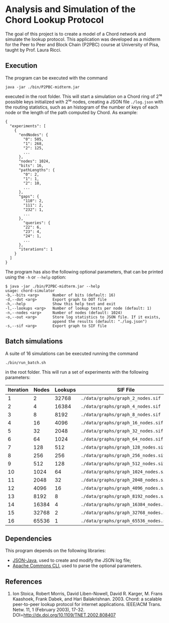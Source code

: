 # Analysis and Simulation of the Chord Lookup Protocol ##

The goal of this project is to create a model of a Chord network and simulate
the lookup protocol. This application was developed as a midterm for the Peer to
Peer and Block Chain (P2PBC) course at University of Pisa, taught by Prof. Laura
Ricci.

## Execution ##

The program can be executed with the command

    java -jar ./bin/P2PBC-midterm.jar

executed in the root folder. This will start a simulation on a Chord ring of 2¹⁶
possible keys initialized with 2¹⁰ nodes, creating a JSON file `./log.json` with
the routing statistics, such as an histogram of the number of keys of each node
or the length of the path computed by Chord. As example:

    {
      "experiments": [
        {
          "endNodes": {
            "0": 505,
            "1": 268,
            "2": 125,
            ...
          },
          "nodes": 1024,
          "bits": 16,
          "pathLengths": {
            "0": 2,
            "1": 1,
            "2": 10,
            ...
          },
          "gaps": {
            "110": 2,
            "111": 2,
            "232": 1,
            ...
          },
            "queries": {
            "22": 6,
            "23": 4,
            "24": 1,
            ...
          },
          "iterations": 1
        }
      ]
    }

The program has also the following optional parameters, that can be printed
using the `-h` or `--help` option:

    $ java -jar ./bin/P2PBC-midterm.jar --help
    usage: chord-simulator
    -b,--bits <arg>      Number of bits (default: 16)
    -d,--dot <arg>       Export graph to DOT file
    -h,--help            Show this help text and exit
    -l,--lookups <arg>   Number of lookup tests per node (default: 1)
    -n,--nodes <arg>     Number of nodes (default: 1024)
    -o,--out <arg>       Store log statistics to JSON file. If it exists,
                         append the results (default: "./log.json")
    -s,--sif <arg>       Export graph to SIF file

## Batch simulations ##

A suite of 16 simulations can be executed running the command

    ./bin/run_batch.sh

in the root folder. This will run a set of experiments with the following
parameters:

| Iteration     | Nodes     | Lookups   | SIF File                                  | JSON File                 |
|---------------|-----------|-----------|-------------------------------------------|---------------------------|
| 1             | 2         | 32768     | `./data/graphs/graph_2_nodes.sif`         | `./data/logs/log.json`    |
| 2             | 4         | 16384     | `./data/graphs/graph_4_nodes.sif`         | `./data/logs/log.json`    |
| 3             | 8         | 8192      | `./data/graphs/graph_8_nodes.sif`         | `./data/logs/log.json`    |
| 4             | 16        | 4096      | `./data/graphs/graph_16_nodes.sif`        | `./data/logs/log.json`    |
| 5             | 32        | 2048      | `./data/graphs/graph_32_nodes.sif`        | `./data/logs/log.json`    |
| 6             | 64        | 1024      | `./data/graphs/graph_64_nodes.sif`        | `./data/logs/log.json`    |
| 7             | 128       | 512       | `./data/graphs/graph_128_nodes.sif`       | `./data/logs/log.json`    |
| 8             | 256       | 256       | `./data/graphs/graph_256_nodes.sif`       | `./data/logs/log.json`    |
| 9             | 512       | 128       | `./data/graphs/graph_512_nodes.sif`       | `./data/logs/log.json`    |
| 10            | 1024      | 64        | `./data/graphs/graph_1024_nodes.sif`      | `./data/logs/log.json`    |
| 11            | 2048      | 32        | `./data/graphs/graph_2048_nodes.sif`      | `./data/logs/log.json`    |
| 12            | 4096      | 16        | `./data/graphs/graph_4096_nodes.sif`      | `./data/logs/log.json`    |
| 13            | 8192      | 8         | `./data/graphs/graph_8192_nodes.sif`      | `./data/logs/log.json`    |
| 14            | 16384     | 4         | `./data/graphs/graph_16384_nodes.sif`     | `./data/logs/log.json`    |
| 15            | 32768     | 2         | `./data/graphs/graph_32768_nodes.sif`     | `./data/logs/log.json`    |
| 16            | 65536     | 1         | `./data/graphs/graph_65536_nodes.sif`     | `./data/logs/log.json`    |

## Dependencies ##

This program depends on the following libraries:

 - [JSON-Java](https://github.com/stleary/JSON-java), used to create and modify
   the JSON log file;
 - [Apache Commons CLI](https://commons.apache.org/proper/commons-cli/), used to
   parse the optional parameters.

## References ##

 1. Ion Stoica, Robert Morris, David Liben-Nowell, David R. Karger, M. Frans 
    Kaashoek, Frank Dabek, and Hari Balakrishnan. 2003. Chord: a scalable
    peer-to-peer lookup protocol for internet applications. IEEE/ACM Trans.
    Netw. 11, 1 (February 2003), 17-32.
    DOI=http://dx.doi.org/10.1109/TNET.2002.808407
